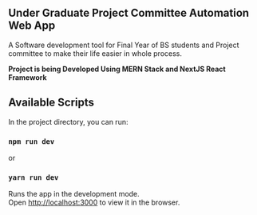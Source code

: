 ## Under Graduate Project Committee Automation Web App

A Software development tool for Final Year of BS students and Project committee to make their life easier in whole process.

**Project is being Developed Using MERN Stack and NextJS React Framework**

## Available Scripts
In the project directory, you can run:

### `npm run dev`
or 
### `yarn run dev`

Runs the app in the development mode.<br>
Open [http://localhost:3000](http://localhost:3000) to view it in the browser.

